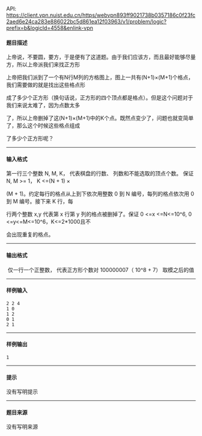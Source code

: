 API: https://client.vpn.nuist.edu.cn/https/webvpn893ff9021738b0357186c0f23fc2aed6e24ca283e886022bc5d861ea12f03963/v1/problem/logic?prefix=b&logicId=4558&enlink-vpn

#### 题目描述

上帝说，不要圆，要方，于是便有了这道题。由于我们应该方，而且最好能够尽量方，所以上帝派我们来找正方形

上帝把我们派到了一个有N行M列的方格图上，图上一共有(N+1)×(M+1)个格点，我们需要做的就是找出这些格点形

成了多少个正方形（换句话说，正方形的四个顶点都是格点）。但是这个问题对于我们来说太难了，因为点数太多

了，所以上帝删掉了这(N+1)×(M+1)中的K个点。既然点变少了，问题也就变简单了，那么这个时候这些格点组成

了多少个正方形呢？

---

#### 输入格式

第一行三个整数 N, M, K， 代表棋盘的行数、 列数和不能选取的顶点个数。 保证 N, M >= 1， K <=(N + 1) ×

(M + 1)。约定每行的格点从上到下依次用整数 0 到 N 编号，每列的格点依次用 0到 M 编号。接下来 K 行，每

行两个整数 x,y 代表第 x 行第 y 列的格点被删掉了。保证 0 <=x <=N<=10^6, 0 <=y<=M<=10^6，K<=2\*1000且不

会出现重复的格点。

---

#### 输出格式

 仅一行一个正整数， 代表正方形个数对 100000007（ 10^8 + 7） 取模之后的值

---

#### 样例输入
```
2 2 4
1 0
1 2
0 1
2 1
```

---

#### 样例输出
```
1
```

---

#### 提示

没有写明提示

---

#### 题目来源

没有写明来源